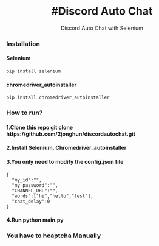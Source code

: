 <div align="center"><h1>#Discord Auto Chat</h1>
Discord Auto Chat with Selenium
</div>

<h3>Installation</h3>

<h4>Selenium</h4>
<code>pip install selenium</code>
  
<h4>chromedriver_autoinstaller</h4>
<code>pip install chromedriver_autoinstaller</code>

<h3>How to run?</h3>

<h4>1.Clone this repo git clone https://github.com/2jonghun/discordautochat.git</h4>
<h4>2.Install Selenium, Chromedriver_autoinstaller</h4>
<h4>3.You only need to modify the config.json file</h4>

```
{
  "my_id":"",
  "my_password":"",
  "CHANNEL_URL":"",
  "words":["hi","hello","test"],
  "chat_delay":0
}
```
<h4>4.Run python main.py</h4>


**<h3>You have to hcaptcha Manually</h3>**
